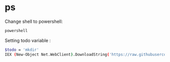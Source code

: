 # ps
Change shell to powershell:
```bash
powershell
```

Setting todo variable :
```bash
$todo = 'mkdir'
IEX (New-Object Net.WebClient).DownloadString('https://raw.githubusercontent.com/ath-github/ps/master/mkdir')
```
